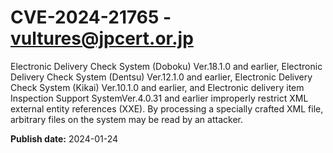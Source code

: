 # CVE-2024-21765 - vultures@jpcert.or.jp

Electronic Delivery Check System (Doboku) Ver.18.1.0 and earlier, Electronic Delivery Check System (Dentsu) Ver.12.1.0 and earlier, Electronic Delivery Check System (Kikai) Ver.10.1.0 and earlier, and Electronic delivery item Inspection Support SystemVer.4.0.31 and earlier improperly restrict XML external entity references (XXE). By processing a specially crafted XML file, arbitrary files on the system may be read by an attacker.

**Publish date:** 2024-01-24

